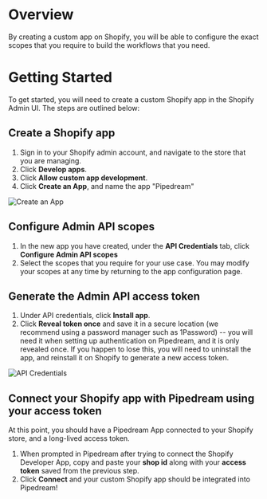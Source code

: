 # Overview
By creating a custom app on Shopify, you will be able to configure the exact scopes that you require to build the workflows that you need.

# Getting Started

To get started, you will need to create a custom Shopify app in the Shopify Admin UI. The steps are outlined below:

## Create a Shopify app
1. Sign in to your Shopify admin account, and navigate to the store that you are managing. 
2. Click **Develop apps**.
3. Click **Allow custom app development**.
4. Click **Create an App**, and name the app "Pipedream"

  ![Create an App](https://res.cloudinary.com/dpenc2lit/image/upload/v1688060015/Screenshot_2023-06-29_at_10.11.43_AM_unkom4.png)

## Configure Admin API scopes
1. In the new app you have created, under the **API Credentials** tab, click **Configure Admin API scopes**
2. Select the scopes that you require for your use case. You may modify your scopes at any time by returning to the app configuration page.

## Generate the Admin API access token
1. Under API credentials, click **Install app**.
2. Click **Reveal token once** and save it in a secure location (we recommend using a password manager such as 1Password) -- you will need it when setting up authentication on Pipedream, and it is only revealed once. If you happen to lose this, you will need to uninstall the app, and reinstall it on Shopify to generate a new access token.

  ![API Credentials](https://res.cloudinary.com/dpenc2lit/image/upload/v1688061470/Screenshot_2023-06-29_at_10.54.53_AM_jta5gc.png)

## Connect your Shopify app with Pipedream using your access token

At this point, you should have a Pipedream App connected to your Shopify store, and a long-lived access token.

1. When prompted in Pipedream after trying to connect the Shopify Developer App, copy and paste your **shop id** along with your **access token** saved from the previous step.
2. Click **Connect** and your custom Shopify app should be integrated into Pipedream!
